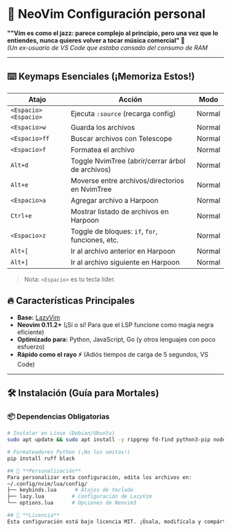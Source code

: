 # 🚀 NeoVim Configuración personal 

**""Vim es como el jazz: parece complejo al principio, pero una vez que lo entiendes, nunca quieres volver a tocar música comercial" 🎷**  
*(Un ex-usuario de VS Code que estaba cansado del consumo de RAM*

---
## ⌨️ Keymaps Esenciales (¡Memoriza Estos!)

| Atajo         | Acción                                                  | Modo          |
|---------------|---------------------------------------------------------|---------------|
| `<Espacio><Espacio>` | Ejecuta `:source` (recarga config)                      | Normal        |
| `<Espacio>w`  | Guarda los archivos                                     | Normal        |
| `<Espacio>ff` | Buscar archivos con Telescope                           | Normal        |
| `<Espacio>f`  | Formatea el archivo                                     | Normal        |
| `Alt+d`       | Toggle NvimTree (abrir/cerrar árbol de archivos)       | Normal        |
| `Alt+e`       | Moverse entre archivos/directorios en NvimTree         | Normal        |
| `<Espacio>a`  | Agregar archivo a Harpoon                              | Normal        |
| `Ctrl+e`      | Mostrar listado de archivos en Harpoon                 | Normal        |
| `<Espacio>z`  | Toggle de bloques: `if`, `for`, funciones, etc.        | Normal        |
| `Alt+[`       | Ir al archivo anterior en Harpoon                      | Normal        |
| `Alt+]`       | Ir al archivo siguiente en Harpoon                     | Normal        |

> Nota: `<Espacio>` es tu tecla líder.

## 🔥 **Características Principales**
- **Base:** [LazyVim](https://github.com/folke/lazy.nvim)  
- **Neovim 0.11.2+** (¡Sí o sí! Para que el LSP funcione como magia negra eficiente)  
- **Optimizado para:** Python, JavaScript, Go (y otros lenguajes con poco esfuerzo)  
- **Rápido como el rayo ⚡** (Adiós tiempos de carga de 5 segundos, VS Code)

---

## 🛠️ **Instalación (Guía para Mortales)**

### 📦 **Dependencias Obligatorias**
```bash
# Instalar en Linux (Debian/Ubuntu)
sudo apt update && sudo apt install -y ripgrep fd-find python3-pip nodejs npm

# Formateadores Python (¡No los omitas!)
pip install ruff black

## 🎨 **Personalización** 
Para personalizar esta configuración, edita los archivos en:
~/.config/nvim/lua/config/
├── keybinds.lua      # Atajos de teclado
├── lazy.lua         # Configuración de LazyVim
└── options.lua      # Opciones de Neovim3

## 📜 **Licencia**
Esta configuración está bajo licencia MIT. ¡Úsala, modifícala y compártela! 🤝
